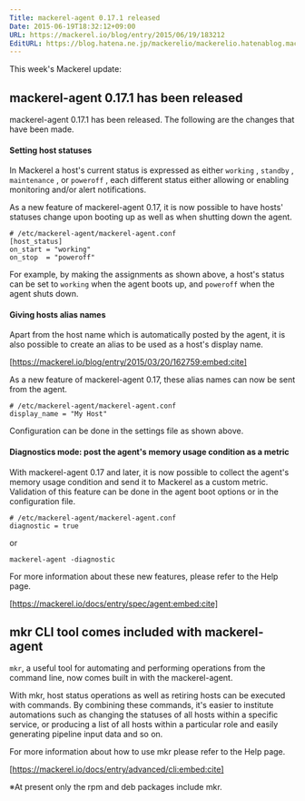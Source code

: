 ```yaml
---
Title: mackerel-agent 0.17.1 released
Date: 2015-06-19T18:32:12+09:00
URL: https://mackerel.io/blog/entry/2015/06/19/183212
EditURL: https://blog.hatena.ne.jp/mackerelio/mackerelio.hatenablog.mackerel.io/atom/entry/8454420450098150936
---
```


This week's Mackerel update:

## mackerel-agent 0.17.1 has been released

mackerel-agent 0.17.1 has been released. The following are the changes that have been made.

#### Setting host statuses
In Mackerel a host's current status is expressed as either `working` , `standby` , `maintenance` , or `poweroff` , each different status either allowing or enabling monitoring and/or alert notifications.

As a new feature of mackerel-agent 0.17, it is now possible to have hosts' statuses change upon booting up as well as when shutting down the agent.

```config
# /etc/mackerel-agent/mackerel-agent.conf
[host_status]
on_start = "working"
on_stop  = "poweroff"
```

For example, by making the assignments as shown above, a host's status can be set to `working` when the agent boots up, and `poweroff` when the agent shuts down.

#### Giving hosts alias names

Apart from the host name which is automatically posted by the agent, it is also possible to create an alias to be used as a host's display name.

[https://mackerel.io/blog/entry/2015/03/20/162759:embed:cite]

As a new feature of mackerel-agent 0.17, these alias names can now be sent from the agent. 

```config
# /etc/mackerel-agent/mackerel-agent.conf
display_name = "My Host"
```

Configuration can be done in the settings file as shown above.

#### Diagnostics mode: post the agent's memory usage condition as a metric

With mackerel-agent 0.17 and later, it is now possible to collect the agent's memory usage condition and send it to Mackerel as a custom metric. Validation of this feature can be done in the agent boot options or in the configuration file.

```config
# /etc/mackerel-agent/mackerel-agent.conf
diagnostic = true
```

or

```
mackerel-agent -diagnostic
```

For more information about these new features, please refer to the Help page.

[https://mackerel.io/docs/entry/spec/agent:embed:cite]

## mkr CLI tool comes included with mackerel-agent

`mkr`, a useful tool for automating and performing operations from the command line, now comes built in with the mackerel-agent.

With mkr, host status operations as well as retiring hosts can be executed with commands. By combining these commands, it's easier to institute automations such as changing the statuses of all hosts within a specific service, or producing a list of all hosts within a particular role and easily generating pipeline input data and so on.

For more information about how to use mkr please refer to the Help page.

[https://mackerel.io/docs/entry/advanced/cli:embed:cite]

※At present only the rpm and deb packages include mkr.
